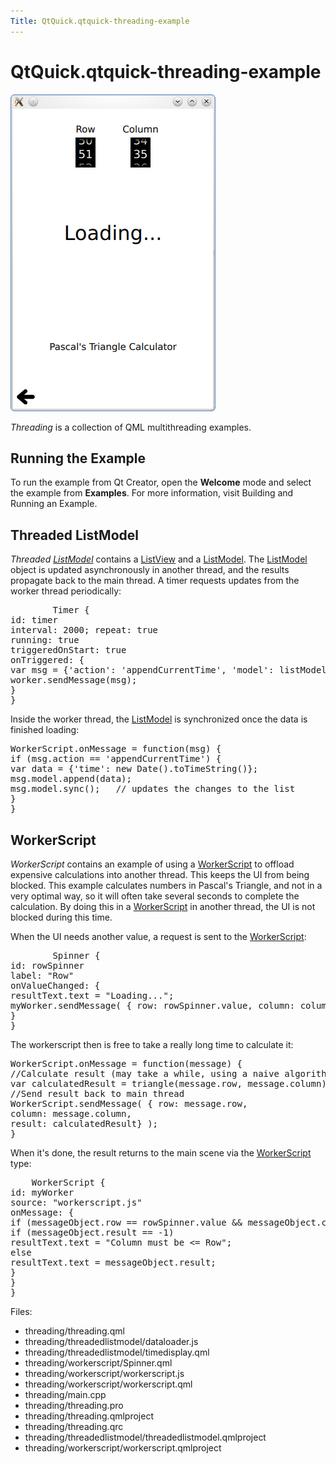 ```yaml
---
Title: QtQuick.qtquick-threading-example
---
```


# QtQuick.qtquick-threading-example

<span class="subtitle"></span>
<!-- $$$threading-description -->
<p class="centerAlign"><img src="../../../media/qml-threading-example.png" alt="" /></p><p><i>Threading</i> is a collection of QML multithreading examples.</p>
<h2 id="running-the-example">Running the Example</h2>
<p>To run the example from Qt Creator, open the <b>Welcome</b> mode and select the example from <b>Examples</b>. For more information, visit Building and Running an Example.</p>
<h2 id="threaded-listmodel">Threaded ListModel</h2>
<p><i>Threaded <a href="QtQuick.qtquick-modelviewsdata-modelview.md#listmodel">ListModel</a></i> contains a <a href="QtQuick.ListView.md">ListView</a> and a <a href="QtQuick.qtquick-modelviewsdata-modelview.md#listmodel">ListModel</a>. The <a href="QtQuick.qtquick-modelviewsdata-modelview.md#listmodel">ListModel</a> object is updated asynchronously in another thread, and the results propagate back to the main thread. A timer requests updates from the worker thread periodically:</p>
<pre class="qml">        <span class="type">Timer</span> {
<span class="name">id</span>: <span class="name">timer</span>
<span class="name">interval</span>: <span class="number">2000</span>; <span class="name">repeat</span>: <span class="number">true</span>
<span class="name">running</span>: <span class="number">true</span>
<span class="name">triggeredOnStart</span>: <span class="number">true</span>
<span class="name">onTriggered</span>: {
var <span class="name">msg</span> = {'action': <span class="string">'appendCurrentTime'</span>, 'model': <span class="name">listModel</span>};
<span class="name">worker</span>.<span class="name">sendMessage</span>(<span class="name">msg</span>);
}
}</pre>
<p>Inside the worker thread, the <a href="QtQuick.qtquick-modelviewsdata-modelview.md#listmodel">ListModel</a> is synchronized once the data is finished loading:</p>
<pre class="js"><span class="name">WorkerScript</span>.<span class="name">onMessage</span> <span class="operator">=</span> <span class="keyword">function</span>(<span class="name">msg</span>) {
<span class="keyword">if</span> (<span class="name">msg</span>.<span class="name">action</span> <span class="operator">==</span> <span class="string">'appendCurrentTime'</span>) {
var <span class="name">data</span> = {'time': new <span class="name">Date</span>().<span class="name">toTimeString</span>()};
<span class="name">msg</span>.<span class="name">model</span>.<span class="name">append</span>(<span class="name">data</span>);
<span class="name">msg</span>.<span class="name">model</span>.<span class="name">sync</span>();   <span class="comment">// updates the changes to the list</span>
}
}</pre>
<h2 id="workerscript">WorkerScript</h2>
<p><i>WorkerScript</i> contains an example of using a <a href="https://developer.ubuntu.comapps/qml/sdk-15.04.6/QtQuick.threading/#workerscript">WorkerScript</a> to offload expensive calculations into another thread. This keeps the UI from being blocked. This example calculates numbers in Pascal's Triangle, and not in a very optimal way, so it will often take several seconds to complete the calculation. By doing this in a <a href="https://developer.ubuntu.comapps/qml/sdk-15.04.6/QtQuick.threading/#workerscript">WorkerScript</a> in another thread, the UI is not blocked during this time.</p>
<p>When the UI needs another value, a request is sent to the <a href="https://developer.ubuntu.comapps/qml/sdk-15.04.6/QtQuick.threading/#workerscript">WorkerScript</a>:</p>
<pre class="qml">        <span class="type">Spinner</span> {
<span class="name">id</span>: <span class="name">rowSpinner</span>
<span class="name">label</span>: <span class="string">&quot;Row&quot;</span>
<span class="name">onValueChanged</span>: {
<span class="name">resultText</span>.<span class="name">text</span> <span class="operator">=</span> <span class="string">&quot;Loading...&quot;</span>;
<span class="name">myWorker</span>.<span class="name">sendMessage</span>( { row: <span class="name">rowSpinner</span>.<span class="name">value</span>, column: <span class="name">columnSpinner</span>.<span class="name">value</span> } );
}
}</pre>
<p>The workerscript then is free to take a really long time to calculate it:</p>
<pre class="js"><span class="name">WorkerScript</span>.<span class="name">onMessage</span> <span class="operator">=</span> <span class="keyword">function</span>(<span class="name">message</span>) {
<span class="comment">//Calculate result (may take a while, using a naive algorithm)</span>
var <span class="name">calculatedResult</span> = <span class="name">triangle</span>(<span class="name">message</span>.<span class="name">row</span>, <span class="name">message</span>.<span class="name">column</span>);
<span class="comment">//Send result back to main thread</span>
<span class="name">WorkerScript</span>.<span class="name">sendMessage</span>( { row: <span class="name">message</span>.<span class="name">row</span>,
column: <span class="name">message</span>.<span class="name">column</span>,
result: <span class="name">calculatedResult</span>} );
}</pre>
<p>When it's done, the result returns to the main scene via the <a href="https://developer.ubuntu.comapps/qml/sdk-15.04.6/QtQuick.threading/#workerscript">WorkerScript</a> type:</p>
<pre class="qml">    <span class="type">WorkerScript</span> {
<span class="name">id</span>: <span class="name">myWorker</span>
<span class="name">source</span>: <span class="string">&quot;workerscript.js&quot;</span>
<span class="name">onMessage</span>: {
<span class="keyword">if</span> (<span class="name">messageObject</span>.<span class="name">row</span> <span class="operator">==</span> <span class="name">rowSpinner</span>.<span class="name">value</span> <span class="operator">&amp;&amp;</span> <span class="name">messageObject</span>.<span class="name">column</span> <span class="operator">==</span> <span class="name">columnSpinner</span>.<span class="name">value</span>){ <span class="comment">//Not an old result</span>
<span class="keyword">if</span> (<span class="name">messageObject</span>.<span class="name">result</span> <span class="operator">==</span> -<span class="number">1</span>)
<span class="name">resultText</span>.<span class="name">text</span> <span class="operator">=</span> <span class="string">&quot;Column must be &lt;= Row&quot;</span>;
<span class="keyword">else</span>
<span class="name">resultText</span>.<span class="name">text</span> <span class="operator">=</span> <span class="name">messageObject</span>.<span class="name">result</span>;
}
}
}</pre>
<p>Files:</p>
<ul>
<li>threading/threading.qml</li>
<li>threading/threadedlistmodel/dataloader.js</li>
<li>threading/threadedlistmodel/timedisplay.qml</li>
<li>threading/workerscript/Spinner.qml</li>
<li>threading/workerscript/workerscript.js</li>
<li>threading/workerscript/workerscript.qml</li>
<li>threading/main.cpp</li>
<li>threading/threading.pro</li>
<li>threading/threading.qmlproject</li>
<li>threading/threading.qrc</li>
<li>threading/threadedlistmodel/threadedlistmodel.qmlproject</li>
<li>threading/workerscript/workerscript.qmlproject</li>
</ul>
<!-- @@@threading -->

